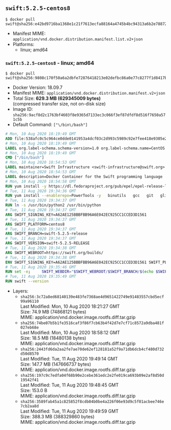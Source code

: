 ## `swift:5.2.5-centos8`

```console
$ docker pull swift@sha256:e42bd9716ba1368e1c21f7613ecfa88164a4745b4bc94313a6b2e788725a774a
```

-	Manifest MIME: `application/vnd.docker.distribution.manifest.list.v2+json`
-	Platforms:
	-	linux; amd64

### `swift:5.2.5-centos8` - linux; amd64

```console
$ docker pull swift@sha256:9808c170f50a6a2dbfe72876418213e02defbc86a0e77c8277f1d8417bf7e63e
```

-	Docker Version: 18.09.7
-	Manifest MIME: `application/vnd.docker.distribution.manifest.v2+json`
-	Total Size: **629.3 MB (629345009 bytes)**  
	(compressed transfer size, not on-disk size)
-	Image ID: `sha256:9acf8d2c1763bf4603f8e9365d7133ec3c066f3ef87dfdf8d516f7650a571c5b`
-	Default Command: `["\/bin\/bash"]`

```dockerfile
# Mon, 10 Aug 2020 18:19:49 GMT
ADD file:538afc0c5c964ce0dde0141953a4dcf03c2d993c5989c92e7fee418e9305e2a3 in / 
# Mon, 10 Aug 2020 18:19:49 GMT
LABEL org.label-schema.schema-version=1.0 org.label-schema.name=CentOS Base Image org.label-schema.vendor=CentOS org.label-schema.license=GPLv2 org.label-schema.build-date=20200809
# Mon, 10 Aug 2020 18:19:49 GMT
CMD ["/bin/bash"]
# Mon, 10 Aug 2020 18:54:53 GMT
LABEL maintainer=Swift Infrastructure <swift-infrastructure@swift.org>
# Mon, 10 Aug 2020 18:54:53 GMT
LABEL description=Docker Container for the Swift programming language
# Mon, 10 Aug 2020 18:54:58 GMT
RUN yum install -y https://dl.fedoraproject.org/pub/epel/epel-release-latest-8.noarch.rpm
# Tue, 11 Aug 2020 19:34:36 GMT
RUN yum install --enablerepo=PowerTools -y   binutils   gcc   git   glibc-static   libbsd-devel   libedit   libedit-devel   libicu-devel   libstdc++-static   pkg-config   python2   sqlite   zlib-devel
# Tue, 11 Aug 2020 19:34:37 GMT
RUN ln -s /usr/bin/python2 /usr/bin/python
# Tue, 11 Aug 2020 19:34:37 GMT
ARG SWIFT_SIGNING_KEY=A62AE125BBBFBB96A6E042EC925CC1CCED3D1561
# Tue, 11 Aug 2020 19:34:37 GMT
ARG SWIFT_PLATFORM=centos8
# Tue, 11 Aug 2020 19:34:37 GMT
ARG SWIFT_BRANCH=swift-5.2.5-release
# Tue, 11 Aug 2020 19:34:37 GMT
ARG SWIFT_VERSION=swift-5.2.5-RELEASE
# Tue, 11 Aug 2020 19:34:38 GMT
ARG SWIFT_WEBROOT=https://swift.org/builds/
# Tue, 11 Aug 2020 19:34:38 GMT
ENV SWIFT_SIGNING_KEY=A62AE125BBBFBB96A6E042EC925CC1CCED3D1561 SWIFT_PLATFORM=centos8 SWIFT_BRANCH=swift-5.2.5-release SWIFT_VERSION=swift-5.2.5-RELEASE SWIFT_WEBROOT=https://swift.org/builds/
# Tue, 11 Aug 2020 19:35:46 GMT
RUN set -e;     SWIFT_WEBDIR="$SWIFT_WEBROOT/$SWIFT_BRANCH/$(echo $SWIFT_PLATFORM | tr -d .)/"     && SWIFT_BIN_URL="$SWIFT_WEBDIR/$SWIFT_VERSION/$SWIFT_VERSION-$SWIFT_PLATFORM.tar.gz"     && SWIFT_SIG_URL="$SWIFT_BIN_URL.sig"     && export GNUPGHOME="$(mktemp -d)"     && curl -fsSL "$SWIFT_BIN_URL" -o swift.tar.gz "$SWIFT_SIG_URL" -o swift.tar.gz.sig     && gpg --batch --quiet --keyserver ha.pool.sks-keyservers.net --recv-keys "$SWIFT_SIGNING_KEY"     && gpg --batch --verify swift.tar.gz.sig swift.tar.gz     && tar -xzf swift.tar.gz --directory / --strip-components=1     && chmod -R o+r /usr/lib/swift     && rm -rf "$GNUPGHOME" swift.tar.gz.sig swift.tar.gz
# Tue, 11 Aug 2020 19:35:49 GMT
RUN swift --version
```

-	Layers:
	-	`sha256:3c72a8ed68140139e483fe7368ae4d9651422749e91483557cbd5ecf99a96110`  
		Last Modified: Mon, 10 Aug 2020 18:21:27 GMT  
		Size: 74.9 MB (74868121 bytes)  
		MIME: application/vnd.docker.image.rootfs.diff.tar.gzip
	-	`sha256:74be07b5b1fe3516caf3f86f7cb63b4f42d7e7cf71c8572a9dba481f027eb68e`  
		Last Modified: Mon, 10 Aug 2020 18:58:12 GMT  
		Size: 18.5 MB (18480138 bytes)  
		MIME: application/vnd.docker.image.rootfs.diff.tar.gzip
	-	`sha256:2443fd6da2aa2fe7ae70de62ef128181a52f9a71db6dcb4cf480d732d50d8570`  
		Last Modified: Tue, 11 Aug 2020 19:49:14 GMT  
		Size: 147.7 MB (147666737 bytes)  
		MIME: application/vnd.docker.image.rootfs.diff.tar.gzip
	-	`sha256:197c9c7edfa04f68b90e2cebe361edc2e2fe019ca693b09e2af8d50d19542f41`  
		Last Modified: Tue, 11 Aug 2020 19:48:45 GMT  
		Size: 153.0 B  
		MIME: application/vnd.docker.image.rootfs.diff.tar.gzip
	-	`sha256:3589fab45a1c825852f8cdb04b0be4a226f06e93d9c5f01acbee746e7cb2aa8d`  
		Last Modified: Tue, 11 Aug 2020 19:49:59 GMT  
		Size: 388.3 MB (388329860 bytes)  
		MIME: application/vnd.docker.image.rootfs.diff.tar.gzip
